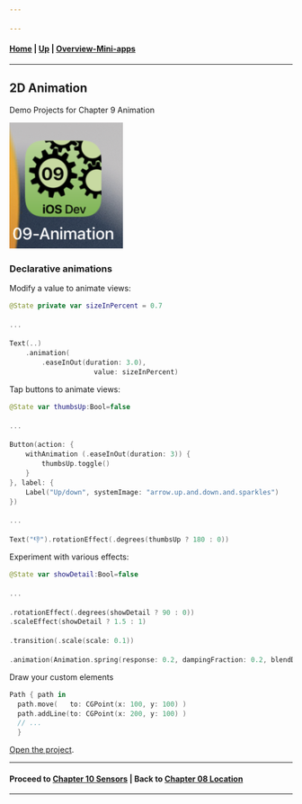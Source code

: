 ```yaml
---

---
```

#### [Home](../../README.md) | [Up](../README.md) | [Overview-Mini-apps](../../demo-apps.md)

---


## 2D Animation

Demo Projects for Chapter 9 Animation 

![](screenshots/9-Animation.png)

### Declarative animations

Modify a value to animate views:

```swift
@State private var sizeInPercent = 0.7

...

Text(..)
	.animation(
		.easeInOut(duration: 3.0), 
					 value: sizeInPercent)
```

Tap buttons to animate views:

```swift
@State var thumbsUp:Bool=false

...

Button(action: {
	withAnimation (.easeInOut(duration: 3)) {
		thumbsUp.toggle()
	} 
}, label: {
	Label("Up/down", systemImage: "arrow.up.and.down.and.sparkles")
})

...

Text("👎").rotationEffect(.degrees(thumbsUp ? 180 : 0))
```


Experiment with various effects:

```swift
@State var showDetail:Bool=false

...

.rotationEffect(.degrees(showDetail ? 90 : 0))
.scaleEffect(showDetail ? 1.5 : 1)

.transition(.scale(scale: 0.1))

.animation(Animation.spring(response: 0.2, dampingFraction: 0.2, blendDuration: 1.2), value: showDetail)
```

Draw your custom elements

```swift
Path { path in
  path.move(   to: CGPoint(x: 100, y: 100) )
  path.addLine(to: CGPoint(x: 200, y: 100) )
  // ...
  }
```


[Open the project](./omd-ios-devel-chapter-09-Animation.xcodeproj).

---
#### Proceed to [Chapter 10 Sensors](../../../chapter-10-sensors/README.md) | Back to [Chapter 08 Location](../../chapter-08-location/README.md)

---	